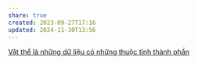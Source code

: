 ```yaml
---
share: true
created: 2023-09-27T17:16
updated: 2024-11-30T13:56
---
```


[Vật thể là những dữ liệu có những thuộc tính thành phần](./V%E1%BA%ADt%20th%E1%BB%83%20l%C3%A0%20nh%E1%BB%AFng%20d%E1%BB%AF%20li%E1%BB%87u%20c%C3%B3%20nh%E1%BB%AFng%20thu%E1%BB%99c%20t%C3%ADnh%20th%C3%A0nh%20ph%E1%BA%A7n.md)
